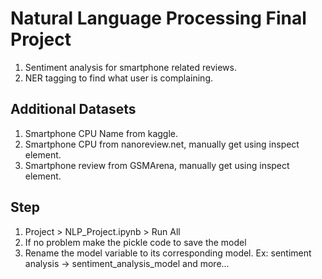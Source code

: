 # Natural Language Processing Final Project
1. Sentiment analysis for smartphone related reviews.
2. NER tagging to find what user is complaining.

## Additional Datasets
1. Smartphone CPU Name from kaggle.
2. Smartphone CPU from nanoreview.net, manually get using inspect element.
3. Smartphone review from GSMArena, manually get using inspect element.

## Step
1. Project > NLP_Project.ipynb > Run All
2. If no problem make the pickle code to save the model
3. Rename the model variable to its corresponding model. Ex: sentiment analysis -> sentiment_analysis_model and more...
